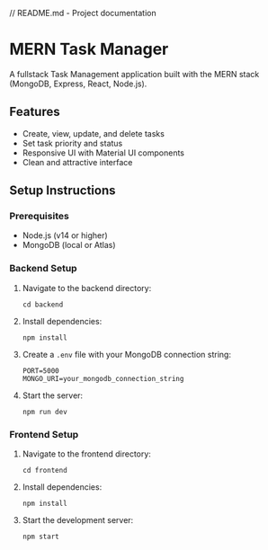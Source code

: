 // README.md - Project documentation

# MERN Task Manager

A fullstack Task Management application built with the MERN stack (MongoDB, Express, React, Node.js).

## Features

- Create, view, update, and delete tasks
- Set task priority and status
- Responsive UI with Material UI components
- Clean and attractive interface

## Setup Instructions

### Prerequisites

- Node.js (v14 or higher)
- MongoDB (local or Atlas)

### Backend Setup

1. Navigate to the backend directory:

   ```
   cd backend
   ```

2. Install dependencies:

   ```
   npm install
   ```

3. Create a `.env` file with your MongoDB connection string:

   ```
   PORT=5000
   MONGO_URI=your_mongodb_connection_string
   ```

4. Start the server:
   ```
   npm run dev
   ```

### Frontend Setup

1. Navigate to the frontend directory:

   ```
   cd frontend
   ```

2. Install dependencies:

   ```
   npm install
   ```

3. Start the development server:

   ```
   npm start

   ```

